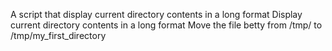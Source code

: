 A script that display current directory contents in a long format
Display current directory contents in a long format
Move the file betty from /tmp/ to /tmp/my_first_directory
